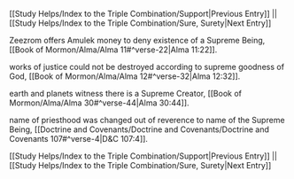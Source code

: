 [[Study Helps/Index to the Triple Combination/Support|Previous Entry]]  ||  [[Study Helps/Index to the Triple Combination/Sure, Surety|Next Entry]]

 Zeezrom offers Amulek money to deny existence of a Supreme Being, [[Book of Mormon/Alma/Alma 11#^verse-22|Alma 11:22]].

 works of justice could not be destroyed according to supreme goodness of God, [[Book of Mormon/Alma/Alma 12#^verse-32|Alma 12:32]].

 earth and planets witness there is a Supreme Creator, [[Book of Mormon/Alma/Alma 30#^verse-44|Alma 30:44]].

 name of priesthood was changed out of reverence to name of the Supreme Being, [[Doctrine and Covenants/Doctrine and Covenants/Doctrine and Covenants 107#^verse-4|D&C 107:4]].

[[Study Helps/Index to the Triple Combination/Support|Previous Entry]]  ||  [[Study Helps/Index to the Triple Combination/Sure, Surety|Next Entry]]
